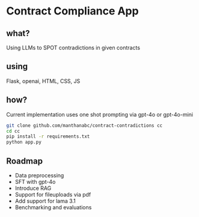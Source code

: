 # Contract Compliance App

## what?
Using LLMs to SPOT contradictions in given contracts

## using
Flask, openai, HTML, CSS, JS

## how?
Current implementation uses one shot prompting via gpt-4o or gpt-4o-mini

```bash
git clone github.com/manthanabc/contract-contradictions cc
cd cc
pip install -r requirements.txt
python app.py
```

## Roadmap

- Data preprocessing
- SFT with gpt-4o
- Introduce RAG
- Support for fileuploads via pdf
- Add support for lama 3.1
- Benchmarking and evaluations
